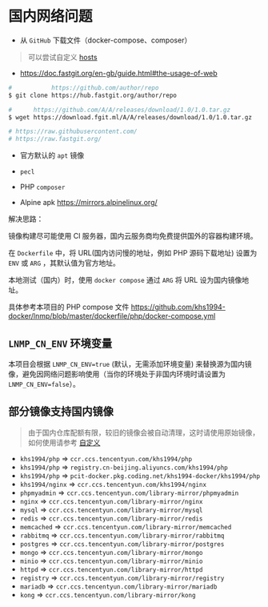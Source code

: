 # 国内网络问题

* 从 `GitHub` 下载文件（docker-compose、composer）

> 可以尝试自定义 [hosts](https://github.com/khs1994-docker/lnmp/blob/master/config/etc/hosts)

* https://doc.fastgit.org/en-gb/guide.html#the-usage-of-web

```bash
#           https://github.com/author/repo
$ git clone https://hub.fastgit.org/author/repo

#      https://github.com/A/A/releases/download/1.0/1.0.tar.gz
$ wget https://download.fgit.ml/A/A/releases/download/1.0/1.0.tar.gz

# https://raw.githubusercontent.com/
# https://raw.fastgit.org/
```

* 官方默认的 `apt` 镜像

* `pecl`

* PHP `composer`

* Alpine apk https://mirrors.alpinelinux.org/

解决思路：

镜像构建尽可能使用 CI 服务器，国内云服务商均免费提供国外的容器构建环境。

在 `Dockerfile` 中，将 URL(国内访问慢的地址，例如 PHP 源码下载地址) 设置为 `ENV` 或 `ARG` ，其默认值为官方地址。

本地测试（国内）时，使用 `docker compose` 通过 `ARG` 将 URL 设为国内镜像地址。

具体参考本项目的 PHP compose 文件 https://github.com/khs1994-docker/lnmp/blob/master/dockerfile/php/docker-compose.yml

## `LNMP_CN_ENV` 环境变量

本项目会根据 `LNMP_CN_ENV=true` (默认，无需添加环境变量) 来替换源为国内镜像，避免因网络问题影响使用（当你的环境处于非国内环境时请设置为 `LNMP_CN_ENV=false`）。

## 部分镜像支持国内镜像

> 由于国内仓库配额有限，较旧的镜像会被自动清理，这时请使用原始镜像，如何使用请参考 [自定义](custom.md)

* `khs1994/php`           => `ccr.ccs.tencentyun.com/khs1994/php`
* `khs1994/php`           => `registry.cn-beijing.aliyuncs.com/khs1994/php`
* `khs1994/php`           => `pcit-docker.pkg.coding.net/khs1994-docker/khs1994/php`
* `khs1994/nginx`         => `ccr.ccs.tencentyun.com/khs1994/nginx`
* `phpmyadmin`            => `ccr.ccs.tencentyun.com/library-mirror/phpmyadmin`
* `nginx`                 => `ccr.ccs.tencentyun.com/library-mirror/nginx`
* `mysql`                 => `ccr.ccs.tencentyun.com/library-mirror/mysql`
* `redis`                 => `ccr.ccs.tencentyun.com/library-mirror/redis`
* `memcached`             => `ccr.ccs.tencentyun.com/library-mirror/memcached`
* `rabbitmq`              => `ccr.ccs.tencentyun.com/library-mirror/rabbitmq`
* `postgres`              => `ccr.ccs.tencentyun.com/library-mirror/postgres`
* `mongo`                 => `ccr.ccs.tencentyun.com/library-mirror/mongo`
* `minio`                 => `ccr.ccs.tencentyun.com/library-mirror/minio`
* `httpd`                 => `ccr.ccs.tencentyun.com/library-mirror/httpd`
* `registry`              => `ccr.ccs.tencentyun.com/library-mirror/registry`
* `mariadb`               => `ccr.ccs.tencentyun.com/library-mirror/mariadb`
* `kong`                  => `ccr.ccs.tencentyun.com/library-mirror/kong`

